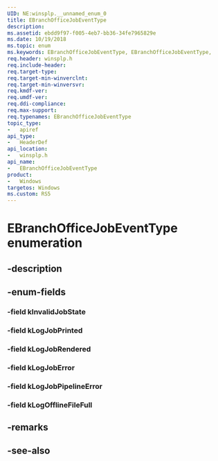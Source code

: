 ```yaml
---
UID: NE:winsplp.__unnamed_enum_0
title: EBranchOfficeJobEventType
description: 
ms.assetid: ebdd9f97-f005-4eb7-bb36-34fe7965829e
ms.date: 10/19/2018
ms.topic: enum
ms.keywords: EBranchOfficeJobEventType, EBranchOfficeJobEventType, 
req.header: winsplp.h
req.include-header:
req.target-type:
req.target-min-winverclnt:
req.target-min-winversvr:
req.kmdf-ver:
req.umdf-ver:
req.ddi-compliance:
req.max-support:
req.typenames: EBranchOfficeJobEventType
topic_type: 
-	apiref
api_type: 
-	HeaderDef
api_location: 
-	winsplp.h
api_name: 
-	EBranchOfficeJobEventType
product: 
-   Windows
targetos: Windows
ms.custom: RS5
---
```


# EBranchOfficeJobEventType enumeration

## -description



## -enum-fields

### -field kInvalidJobState 
### -field kLogJobPrinted 
### -field kLogJobRendered 
### -field kLogJobError 
### -field kLogJobPipelineError 
### -field kLogOfflineFileFull 

## -remarks

## -see-also

